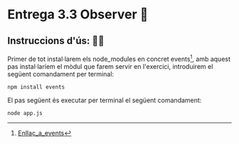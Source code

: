 # Entrega 3.3 Observer 📡

## Instruccions d'ús: 🧙‍♂️

Primer de tot instal·larem els node_modules en concret events[^1], amb aquest pas instal·laríem el mòdul que farem servir en l'exercici, introduirem el següent comandament per terminal:

    npm install events

El pas següent és executar per terminal el següent comandament:

    node app.js

[^1]: [Enllaç_a_events](https://www.npmjs.com/package/events)
